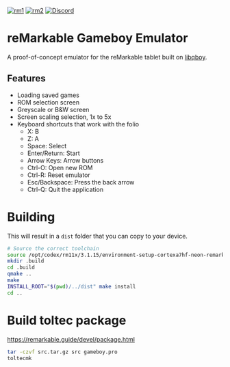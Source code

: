 [![rm1](https://img.shields.io/badge/rM1-supported-green)](https://remarkable.com/store/remarkable) [![rm2](https://img.shields.io/badge/rM2-supported-green)](https://remarkable.com/store/remarkable-2) [![Discord](https://img.shields.io/discord/385916768696139794.svg?label=reMarkable&logo=discord&logoColor=ffffff&color=7389D8&labelColor=6A7EC2)](https://discord.gg/ATqQGfu)

reMarkable Gameboy Emulator
===========================

A proof-of-concept emulator for the reMarkable tablet built on [libqboy](https://github.com/mvdnes/qboy).

Features
--------

- Loading saved games
- ROM selection screen
- Greyscale or B&W screen
- Screen scaling selection, 1x to 5x
- Keyboard shortcuts that work with the folio
  - X: B
  - Z: A
  - Space: Select
  - Enter/Return: Start
  - Arrow Keys: Arrow buttons
  - Ctrl-O: Open new ROM
  - Ctrl-R: Reset emulator
  - Esc/Backspace: Press the back arrow
  - Ctrl-Q: Quit the application

Building
========

This will result in a `dist` folder that you can copy to your device.

```bash
# Source the correct toolchain
source /opt/codex/rm11x/3.1.15/environment-setup-cortexa7hf-neon-remarkable-linux-gnueabi
mkdir .build
cd .build
qmake ..
make
INSTALL_ROOT="$(pwd)/../dist" make install
cd ..
```

Build toltec package
====================

https://remarkable.guide/devel/package.html

```bash
tar -czvf src.tar.gz src gameboy.pro
toltecmk
```

